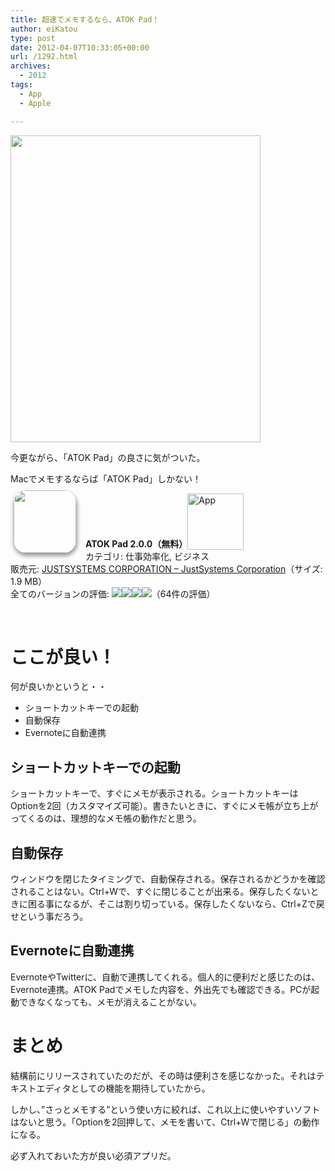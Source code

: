 ```yaml
---
title: 超速でメモするなら、ATOK Pad！
author: eiKatou
type: post
date: 2012-04-07T10:33:05+00:00
url: /1292.html
archives:
  - 2012
tags:
  - App
  - Apple

---
```

[<img src="http://eikatou.net/blog/wp-content/blog/uploads/2012/04/120407-0001.png" alt="" title="120407-0001" width="400" height="491" class="alignnone size-full wp-image-1293" srcset="/blog/uploads/2012/04/120407-0001.png 400w, /blog/uploads/2012/04/120407-0001-244x300.png 244w" sizes="(max-width: 400px) 100vw, 400px" />][1]
  
今更ながら、「ATOK Pad」の良さに気がついた。
  
Macでメモするならば「ATOK Pad」しかない！

<a href="http://itunes.apple.com/jp/app/atok-pad/id460883588?mt=12&#038;uo=4" target="_blank" rel="nofollow"><img width="100" class="alignleft" align="left" src="http://a4.mzstatic.com/us/r1000/099/Purple/6c/ae/8b/mzi.oauvlpvw.100x100-75.png" style="border-radius: 20px 20px 20px 20px;-moz-border-radius: 20px 20px 20px 20px;-webkit-border-radius: 20px 20px 20px 20px;box-shadow: 1px 4px 6px 1px #999999;-moz-box-shadow: 1px 4px 6px 1px #999999;-webkit-box-shadow: 1px 4px 6px 1px #999999;margin: -5px 15px 1px 5px;" /></a> **ATOK Pad 2.0.0（無料）**<a href="http://itunes.apple.com/jp/app/atok-pad/id460883588?mt=12&#038;uo=4" target="_blank" rel="nofollow"><img src="http://r.mzstatic.com/htmlResources/2338/images/viewinitunes_jp.png" style="vertical-align:bottom;" width="90" alt="App" /></a>   
カテゴリ: 仕事効率化, ビジネス   
販売元: <a href="http://itunes.apple.com/jp/artist/justsystems-corporation/id380464893?mt=12&#038;uo=4" target="_blank" rel="nofollow">JUSTSYSTEMS CORPORATION &#8211; JustSystems Corporation</a>（サイズ: 1.9 MB）   
全てのバージョンの評価: ![][2]![][2]![][2]![][2]（64件の評価）    

<br style="clear: both;" /> 

# ここが良い！

何が良いかというと・・

  * ショートカットキーでの起動
  * 自動保存
  * Evernoteに自動連携

<!--more-->

## ショートカットキーでの起動

ショートカットキーで、すぐにメモが表示される。ショートカットキーはOptionを2回（カスタマイズ可能）。書きたいときに、すぐにメモ帳が立ち上がってくるのは、理想的なメモ帳の動作だと思う。

## 自動保存

ウィンドウを閉じたタイミングで、自動保存される。保存されるかどうかを確認されることはない。Ctrl+Wで、すぐに閉じることが出来る。保存したくないときに困る事になるが、そこは割り切っている。保存したくないなら、Ctrl+Zで戻せという事だろう。

## Evernoteに自動連携

EvernoteやTwitterに、自動で連携してくれる。個人的に便利だと感じたのは、Evernote連携。ATOK Padでメモした内容を、外出先でも確認できる。PCが起動できなくなっても、メモが消えることがない。

# まとめ

結構前にリリースされていたのだが、その時は便利さを感じなかった。それはテキストエディタとしての機能を期待していたから。

しかし、”さっとメモする”という使い方に絞れば、これ以上に使いやすいソフトはないと思う。「Optionを2回押して、メモを書いて、Ctrl+Wで閉じる」の動作になる。

必ず入れておいた方が良い必須アプリだ。

 [1]: http://eikatou.net/blog/wp-content/blog/uploads/2012/04/120407-0001.png
 [2]: http://r.mzstatic.com/htmlResources/63F7/images/rating_star.png
